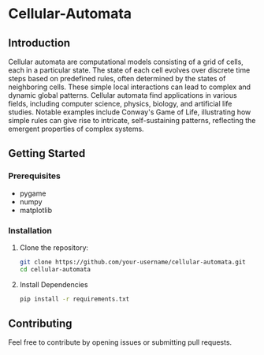 # Cellular-Automata

## Introduction

Cellular automata are computational models consisting of a grid of cells, each in a particular state. The state of each cell evolves over discrete time steps based on predefined rules, often determined by the states of neighboring cells. These simple local interactions can lead to complex and dynamic global patterns. Cellular automata find applications in various fields, including computer science, physics, biology, and artificial life studies. Notable examples include Conway's Game of Life, illustrating how simple rules can give rise to intricate, self-sustaining patterns, reflecting the emergent properties of complex systems.

## Getting Started

### Prerequisites
- pygame
- numpy
- matplotlib

### Installation

1. Clone the repository:

   ```bash
   git clone https://github.com/your-username/cellular-automata.git
   cd cellular-automata
2. Install Dependencies
    
    ```bash
    pip install -r requirements.txt
    
## Contributing
Feel free to contribute by opening issues or submitting pull requests.
